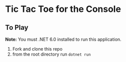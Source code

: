 # Tic Tac Toe for the Console

## To Play

**Note:** You must .NET 6.0 installed to run this application.

1. Fork and clone this repo
2. from the root directory run `dotnet run `